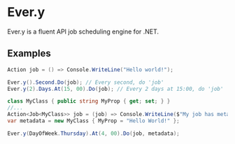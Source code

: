 # Ever.y

Ever.y is a fluent API job scheduling engine for .NET.

## Examples

```c#
Action job = () => Console.WriteLine("Hello world!");

Ever.y().Second.Do(job); // Every second, do 'job'
Ever.y(2).Days.At(15, 00).Do(job); // Every 2 days at 15:00, do 'job'
```

```c#
class MyClass { public string MyProp { get; set; } }
//...
Action<Job<MyClass>> job = (job) => Console.WriteLine($"My job has metadata: {job.Metadata.MyProp}");
var metadata = new MyClass { MyProp = "Hello World!" };

Ever.y(DayOfWeek.Thursday).At(4, 00).Do(job, metadata);
```

